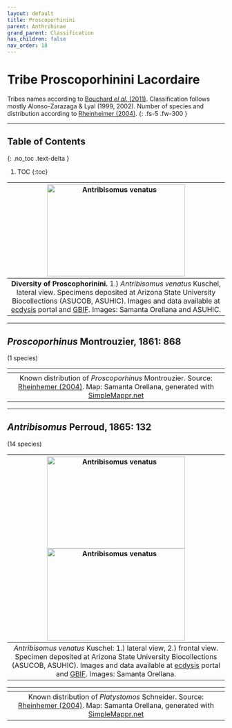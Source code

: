 ```yaml
---
layout: default
title: Proscoporhinini
parent: Anthribinae
grand_parent: Classification
has_children: false
nav_order: 18
---
```



# Tribe Proscoporhinini Lacordaire

Tribes names according to [Bouchard _el al._ (2011)](https://zookeys.pensoft.net/articles.php?id=4001). Classification follows mostly Alonso-Zarazaga & Lyal (1999, 2002). Number of species and distribution according to [Rheinheimer (2004)](https://www.zobodat.at/pdf/Mitt-Ent-Ver-Stuttgart_39_2004_0001-0244.pdf).
{: .fs-5 .fw-300 }

---

## Table of Contents
{: .no_toc .text-delta }

1. TOC
{:toc}

|[<img src="https://media01.symbiota.org/media/ecdysis/ASU_ASUCOB/ASUCOB0015/ASUCOB0015518_lateral_edited_1624471478.jpg" alt="Antribisomus venatus" width="320" height="213.4">](https://ecdysis.org/collections/individual/index.php?occid=694369)| 
|:--:| 
|**Diversity of Proscophorinini.** 1.) _Antribisomus venatus_ Kuschel, lateral view. Specimens deposited at Arizona State University Biocollections (ASUCOB, ASUHIC). Images and data available at [ecdysis](https://ecdysis.org/index.php) portal and [GBIF](https://gbif.org). Images: Samanta Orellana and ASUHIC.|

---

## _Proscoporhinus_ Montrouzier, 1861: 868
(1 species)

|<img src="https://www.simplemappr.net/map/19121" alt="" />| 
|:--:| 
|Known distribution of _Proscoporhinus_ Montrouzier. Source: [Rheinhemer (2004)](https://www.zobodat.at/pdf/Mitt-Ent-Ver-Stuttgart_39_2004_0001-0244.pdf). Map: Samanta Orellana, generated with [SimpleMappr.net](https://www.simplemappr.net/) |

---

## _Antribisomus_ Perroud, 1865: 132
(14 species)

|[<img src="https://media01.symbiota.org/media/ecdysis/ASU_ASUCOB/ASUCOB0015/ASUCOB0015518_lateral_edited_1624471478.jpg" alt="Antribisomus venatus" width="320" height="213.4">](https://ecdysis.org/collections/individual/index.php?occid=694369) [<img src="https://media01.symbiota.org/media/ecdysis/ASU_ASUCOB/ASUCOB0015/ASUCOB0015518_frontal_edited_1624471944.jpg" alt="Antribisomus venatus" width="320" height="213.4">](https://ecdysis.org/collections/individual/index.php?occid=694369)| 
|:--:| 
|_Antribisomus venatus_ Kuschel: 1.) lateral view, 2.) frontal view. Specimen deposited at Arizona State University Biocollections (ASUCOB, ASUHIC). Images and data available at [ecdysis](https://ecdysis.org/index.php) portal and [GBIF](https://gbif.org). Images: Samanta Orellana.|

|<img src="https://www.simplemappr.net/map/19122" alt="" />| 
|:--:| 
|Known distribution of _Platystomos_ Schneider. Source: [Rheinhemer (2004)](https://www.zobodat.at/pdf/Mitt-Ent-Ver-Stuttgart_39_2004_0001-0244.pdf). Map: Samanta Orellana, generated with [SimpleMappr.net](https://www.simplemappr.net/) |

